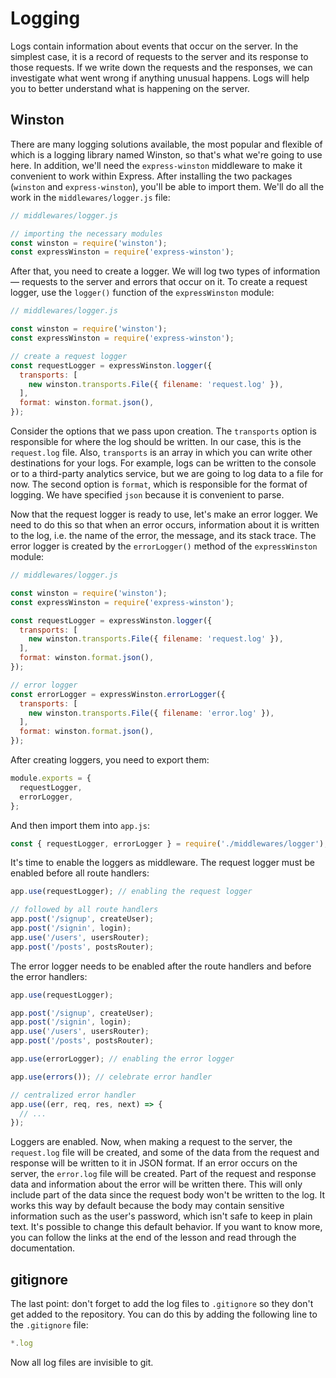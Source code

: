 # Logging

Logs contain information about events that occur on the server. In the simplest case, it is a record of requests to the server and its response to those requests. If we write down the requests and the responses, we can investigate what went wrong if anything unusual happens. Logs will help you to better understand what is happening on the server.

## Winston

There are many logging solutions available, the most popular and flexible of which is a logging library named Winston, so that's what we're going to use here. In addition, we'll need the `express-winston` middleware to make it convenient to work within Express. After installing the two packages (`winston` and `express-winston`), you'll be able to import them. We'll do all the work in the `middlewares/logger.js` file:

```jsx
// middlewares/logger.js

// importing the necessary modules
const winston = require('winston');
const expressWinston = require('express-winston');
```

After that, you need to create a logger. We will log two types of information — requests to the server and errors that occur on it. To create a request logger, use the `logger()` function of the `expressWinston` module:

```jsx
// middlewares/logger.js

const winston = require('winston');
const expressWinston = require('express-winston');

// create a request logger
const requestLogger = expressWinston.logger({
  transports: [
    new winston.transports.File({ filename: 'request.log' }),
  ],
  format: winston.format.json(),
});
```

Consider the options that we pass upon creation. The `transports` option is responsible for where the log should be written. In our case, this is the `request.log` file. Also, `transports` is an array in which you can write other destinations for your logs. For example, logs can be written to the console or to a third-party analytics service, but we are going to log data to a file for now. The second option is `format`, which is responsible for the format of logging. We have specified `json` because it is convenient to parse.

Now that the request logger is ready to use, let's make an error logger. We need to do this so that when an error occurs, information about it is written to the log, i.e. the name of the error, the message, and its stack trace. The error logger is created by the `errorLogger()` method of the `expressWinston` module:

```jsx
// middlewares/logger.js

const winston = require('winston');
const expressWinston = require('express-winston');

const requestLogger = expressWinston.logger({
  transports: [
    new winston.transports.File({ filename: 'request.log' }),
  ],
  format: winston.format.json(),
});

// error logger
const errorLogger = expressWinston.errorLogger({
  transports: [
    new winston.transports.File({ filename: 'error.log' }),
  ],
  format: winston.format.json(),
});
```

After creating loggers, you need to export them:

```jsx
module.exports = {
  requestLogger,
  errorLogger,
};
```

And then import them into `app.js`:

```jsx
const { requestLogger, errorLogger } = require('./middlewares/logger');
```

It's time to enable the loggers as middleware. The request logger must be enabled before all route handlers:

```jsx
app.use(requestLogger); // enabling the request logger

// followed by all route handlers
app.post('/signup', createUser);
app.post('/signin', login);
app.use('/users', usersRouter);
app.post('/posts', postsRouter);
```

The error logger needs to be enabled after the route handlers and before the error handlers:

```jsx
app.use(requestLogger);

app.post('/signup', createUser);
app.post('/signin', login);
app.use('/users', usersRouter);
app.post('/posts', postsRouter);

app.use(errorLogger); // enabling the error logger

app.use(errors()); // celebrate error handler

// centralized error handler
app.use((err, req, res, next) => {
  // ...
});
```

Loggers are enabled. Now, when making a request to the server, the `request.log` file will be created, and some of the data from the request and response will be written to it in JSON format. If an error occurs on the server, the `error.log` file will be created. Part of the request and response data and information about the error will be written there. This will only include part of the data since the request body won't be written to the log. It works this way by default because the body may contain sensitive information such as the user's password, which isn't safe to keep in plain text. It's possible to change this default behavior. If you want to know more, you can follow the links at the end of the lesson and read through the documentation.

## gitignore

The last point: don't forget to add the log files to `.gitignore` so they don't get added to the repository. You can do this by adding the following line to the `.gitignore` file:

```jsx
*.log 
```


Now all log files are invisible to git.

